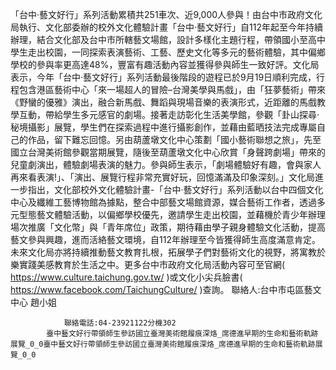 「台中‧藝文好行」系列活動累積共251車次、近9,000人參與！由台中市政府文化局執行、文化部委辦的校外文化體驗計畫「台中‧藝文好行」自112年起至今年持續辦理，結合文化部及台中市所轄藝文場館，設計多樣化主題行程，帶領國小至高中學生走出校園，一同探索表演藝術、工藝、歷史文化等多元的藝術體驗，其中偏鄉學校的參與率更高達48%，豐富有趣活動內容並獲得參與師生一致好評。文化局表示，今年「台中‧藝文好行」系列活動最後階段的遊程已於9月19日順利完成，行程包含港區藝術中心「來一場超人的冒險–台灣美學與馬戲」，由「狂夢藝術」帶來《野蠻的優雅》演出，融合新馬戲、舞蹈與現場音樂的表演形式，近距離的馬戲教學互動，帶給學生多元感官的劇場。接著走訪彰化生活美學館，參觀「卦山探尋‧秘境攝影」展覽，學生們在探索過程中進行攝影創作，並藉由藍晒技法完成專屬自己的作品，留下難忘回憶。另由葫蘆墩文化中心策劃「國小藝術聯想之旅」，先至國立台灣美術館參觀當期展覽，隨後至葫蘆墩文化中心欣賞「身聲跨劇場」帶來的兒童劇演出，體驗劇場表演的魅力。參與師生表示，「劇場體驗好有趣，會與家人再來看表演!」、「演出、展覽行程非常充實好玩，回憶滿滿及印象深刻。」文化局進一步指出，文化部校外文化體驗計畫-「台中‧藝文好行」系列活動以台中四個文化中心及纖維工藝博物館為據點，整合中部藝文場館資源，媒合藝術工作者，透過多元型態藝文體驗活動，以偏鄉學校優先，邀請學生走出校園，並藉機於青少年辦理場次推廣「文化幣」與「青年席位」政策，期待藉由學子親身體驗文化活動，提高藝文參與興趣，進而活絡藝文環境，自112年辦理至今皆獲得師生高度滿意肯定。未來文化局亦將持續推動藝文教育扎根，拓展學子們對藝術文化的視野，將寓教於樂實踐美感教育於生活之中。更多台中市政府文化局活動內容可至官網( https://www.culture.taichung.gov.tw/ )或文化小尖兵臉書( https://www.facebook.com/TaichungCulture/ )查詢。
                聯絡人:台中市屯區藝文中心 趙小姐
            
                聯絡電話:04-23921122分機302
            臺中藝文好行帶領師生參訪國立臺灣美術館履痕深烙_席德進早期的生命和藝術軌跡展覽_0_0臺中藝文好行帶領師生參訪國立臺灣美術館履痕深烙_席德進早期的生命和藝術軌跡展覽_0_0